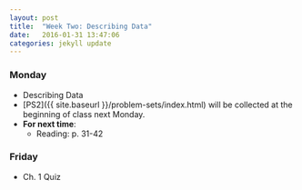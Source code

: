 ```yaml
---
layout: post
title:  "Week Two: Describing Data"
date:   2016-01-31 13:47:06
categories: jekyll update
---
```


### Monday
- Describing Data
- [PS2]({{ site.baseurl }}/problem-sets/index.html) will be collected at the beginning of class next Monday.
- **For next time**:
    - Reading: p. 31-42
    
<!--    
### Tuesday
- <a href = "{{ site.baseurl }}/assets/week-02/intro_to_data.html" target = "_blank">Lab 2: Intro to R and RStudio</a>

### Wednesday
- Descriptive vs Inferential Statistics
- Principles of Data Collection
- **For next time**:
    - Reading: p. 13-30
-->

### Friday
- Ch. 1 Quiz
